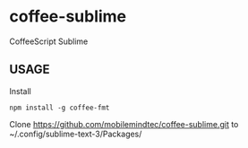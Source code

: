 # coffee-sublime
CoffeeScript Sublime


## USAGE


Install

	npm install -g coffee-fmt

Clone https://github.com/mobilemindtec/coffee-sublime.git to ~/.config/sublime-text-3/Packages/

